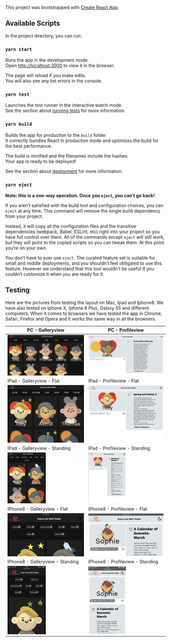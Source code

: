 This project was bootstrapped with [Create React App](https://github.com/facebook/create-react-app).

## Available Scripts

In the project directory, you can run:

### `yarn start`

Runs the app in the development mode.<br />
Open [http://localhost:3000](http://localhost:3000) to view it in the browser.

The page will reload if you make edits.<br />
You will also see any lint errors in the console.

### `yarn test`

Launches the test runner in the interactive watch mode.<br />
See the section about [running tests](https://facebook.github.io/create-react-app/docs/running-tests) for more information.

### `yarn build`

Builds the app for production to the `build` folder.<br />
It correctly bundles React in production mode and optimizes the build for the best performance.

The build is minified and the filenames include the hashes.<br />
Your app is ready to be deployed!

See the section about [deployment](https://facebook.github.io/create-react-app/docs/deployment) for more information.

### `yarn eject`

**Note: this is a one-way operation. Once you `eject`, you can’t go back!**

If you aren’t satisfied with the build tool and configuration choices, you can `eject` at any time. This command will remove the single build dependency from your project.

Instead, it will copy all the configuration files and the transitive dependencies (webpack, Babel, ESLint, etc) right into your project so you have full control over them. All of the commands except `eject` will still work, but they will point to the copied scripts so you can tweak them. At this point you’re on your own.

You don’t have to ever use `eject`. The curated feature set is suitable for small and middle deployments, and you shouldn’t feel obligated to use this feature. However we understand that this tool wouldn’t be useful if you couldn’t customize it when you are ready for it.

## Testing

Here are the pictures from testing the layout on Mac, Ipad and Iphone8. We have also tested on Iphone X, Iphone 8 Plus, Galaxy S5 and different computers.
When it comes to browsers we have tested the app in Chrome, Safari, Firefox and Opera and it works the same way in all the browsers.

| PC - Galleryview                                                     | PC - Profileview                                                     |
| -------------------------------------------------------------------- | -------------------------------------------------------------------- |
| <img src="src/readMePictures/pcGallery.png" width="100%"/>           | <img src="src/readMePictures/pcProfile.png" width="100%"/>           |
| IPad - Galleryview - Flat                                            | IPad - Profileview - Flat                                            |
| <img src="src/readMePictures/IpadFlatGallery.png" width="100%"/>     | <img src="src/readMePictures/IpadFlatProfile.png" width="100%"/>     |
| IPad - Galleryview - Standing                                        | IPad - Profileview - Standing                                        |
| <img src="src/readMePictures/IpadStandingGallery.png" width="50%"/> | <img src="src/readMePictures/IpadStandingProfile.png" width="50%"/> |
| IPhone8 - Galleryview - Flat                                          | IPhone8 - Profileview - Flat                                            |
| <img src="src/readMePictures/IPhone8FlatGallery.PNG" width="100%"/>     | <img src="src/readMePictures/IPhone8FlatProfile.PNG" width="100%"/>     |
| IPhone8 - Galleryview - Standing                                        | IPhone8 - Profileview - Standing                                        |
| <img src="src/readMePictures/IPhone8StandingGallery.PNG" width="50%"/> | <img src="src/readMePictures/IPhone8StandingProfile.PNG" width="50%"/> |
